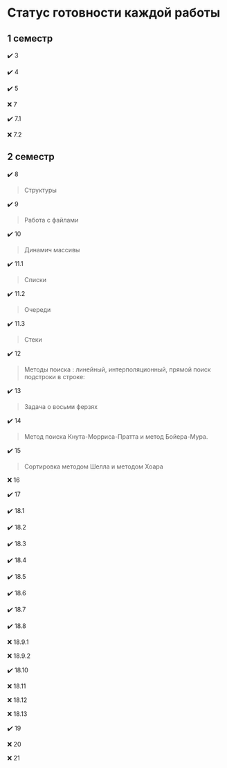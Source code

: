 # Статус готовности каждой работы

## 1 семестр

✔️ 3

✔️ 4

✔️ 5

❌ 7

✔️ 7.1

❌ 7.2

## 2 семестр

✔️ 8
> Структуры

✔️ 9
> Работа с файлами

✔️ 10
> Динамич массивы

✔️ 11.1
> Списки

✔️ 11.2
> Очереди

✔️ 11.3
> Стеки

✔️ 12
> Методы поиска : линейный, интерполяционный, прямой поиск подстроки в строке:

✔️ 13
> Задача о восьми ферзях

✔️ 14
> Метод поиска Кнута-Морриса-Пратта и метод Бойера-Мура.

✔️ 15
> Сортировка методом Шелла и методом Хоара

❌ 16

✔️ 17

✔️ 18.1

✔️ 18.2

✔️ 18.3

✔️ 18.4

✔️ 18.5

✔️ 18.6

✔️ 18.7

✔️ 18.8

❌ 18.9.1

❌ 18.9.2

✔️ 18.10

❌ 18.11

❌ 18.12

❌ 18.13

✔️ 19

❌ 20

❌ 21